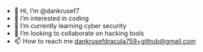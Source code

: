 - 👋 Hi, I’m @dankrusef7
- 👀 I’m interested in coding 
- 🌱 I’m currently learning cyber security
- 💞️ I’m looking to collaborate on hacking tools
- 📫 How to reach me dankrusefdracula759+github@gmail.com

<!---
dankrusef7/dankrusef7 is a ✨ special ✨ repository because its `README.md` (this file) appears on your GitHub profile.
You can click the Preview link to take a look at your changes.
--->
